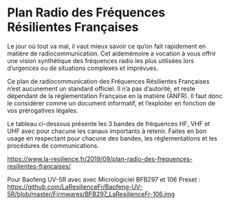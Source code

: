 # Plan Radio des Fréquences Résilientes Françaises

Le jour où tout va mal, il vaut mieux savoir ce qu’on fait rapidement en matière de radiocommunication. Cet aidemémoire a vocation à vous offrir une vision synthétique des fréquences radio les plus utilisées lors d’urgences ou de situations complexes et imprévues.

Ce plan de radiocommunication des Fréquences Résilientes Françaises n’est aucunement un standard officiel. Il n’a pas d’autorité, et reste dépendant de la réglementation Française en la matière (ANFR). Il faut donc le considérer comme un document informatif, et l’exploiter en fonction de vos prérogatives légales.

Le tableau ci-dessous présente les 3 bandes de fréquences HF, VHF et UHF avec pour chacune les canaux importants à retenir. Faites en bon usage en respectant pour chacune des bandes, les réglementations et les procédures de communications.

https://www.la-resilience.fr/2019/09/plan-radio-des-frequences-resilientes-francaises/

Pour Baofeng UV-5R avec avec Micrologiciel BFB297 et 106 Preset :
https://github.com/LaResilienceFr/Baofeng-UV-5R/blob/master/Firmwares/BFB297_LaResilienceFr-106.img
